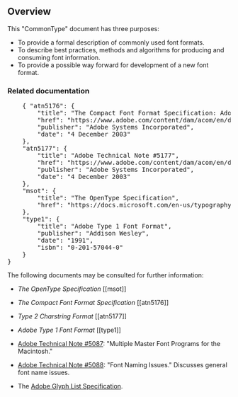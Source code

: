 <h2 id="overview">Overview</h2>

This "CommonType" document has three purposes:

* To provide a formal description of commonly used font formats.
* To describe best practices, methods and algorithms for producing and consuming font information.
* To provide a possible way forward for development of a new font format.

<h3 id="related-docs">Related documentation</h3>

<pre class=biblio>
    { "atn5176": {
        "title": "The Compact Font Format Specification: Adobe Technical Note #5176",
        "href": "https://www.adobe.com/content/dam/acom/en/devnet/font/pdfs/5176.CFF.pdf",
        "publisher": "Adobe Systems Incorporated",
        "date": "4 December 2003"
    },
    "atn5177": {
        "title": "Adobe Technical Note #5177",
        "href": "https://www.adobe.com/content/dam/acom/en/devnet/font/pdfs/5177.Type2.pdf",
        "publisher": "Adobe Systems Incorporated",
        "date": "4 December 2003"
    },
    "msot": {
        "title": "The OpenType Specification",
        "href": "https://docs.microsoft.com/en-us/typography/opentype/spec/"
    },
    "type1": {
        "title": "Adobe Type 1 Font Format",
        "publisher": "Addison Wesley",
        "date": "1991",
        "isbn": "0-201-57044-0"
    }
}
</pre>

The following documents may be consulted for further information:

-   <i>The OpenType Specification</i> [[msot]]

-   <i>The Compact Font Format Specification</i> [[atn5176]]

-   <i>Type 2 Charstring Format</i> [[atn5177]]

-   <i>Adobe Type 1 Font Format</i> [[type1]]

-   [Adobe Technical Note
    \#5087](https://www.adobe.com/content/dam/acom/en/devnet/postscript/pdfs/5087.MM_Fond.pdf):
    \"Multiple Master Font Programs for the Macintosh.\"

-   [Adobe Technical Note
    \#5088](https://www.adobe.com/content/dam/acom/en/devnet/font/pdfs/5088.FontNames.pdf):
    \"Font Naming Issues.\" Discusses general font name issues.

-   The [Adobe Glyph List
    Specification](https://github.com/adobe-type-tools/agl-specification).
